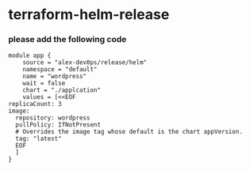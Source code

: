 # terraform-helm-release

### please add the following code
```
module app {
    source = "alex-dev0ps/release/helm"
    namespace = "default"
    name = "wordpress"
    wait = false
    chart = "./applcation"
    values = [<<EOF
replicaCount: 3
image:
  repository: wordpress
  pullPolicy: IfNotPresent
  # Overrides the image tag whose default is the chart appVersion.
  tag: "latest"
  EOF
  ]
}
```